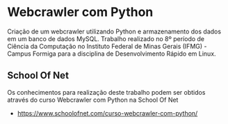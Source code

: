 # Webcrawler com Python

Criação de um webcrawler utilizando Python e armazenamento dos dados em um banco de dados MySQL. Trabalho realizado no 8º período de Ciência da Computação no Instituto Federal de Minas Gerais (IFMG) - Campus Formiga para a disciplina de Desenvolvimento Rápido em Linux.


## School Of Net
Os conhecimentos para realização deste trabalho podem ser obtidos através do curso Webcrawler com Python na School Of Net
- https://www.schoolofnet.com/curso-webcrawler-com-python/
